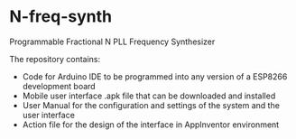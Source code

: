 # N-freq-synth
Programmable Fractional N PLL Frequency Synthesizer
 
The repository contains:
  + Code for Arduino IDE to be programmed into any version of a ESP8266 development board
  + Mobile user interface .apk file that can be downloaded and installed
  + User Manual for the configuration and settings of the system and the user interface
  + Action file for the design of the interface in AppInventor environment
